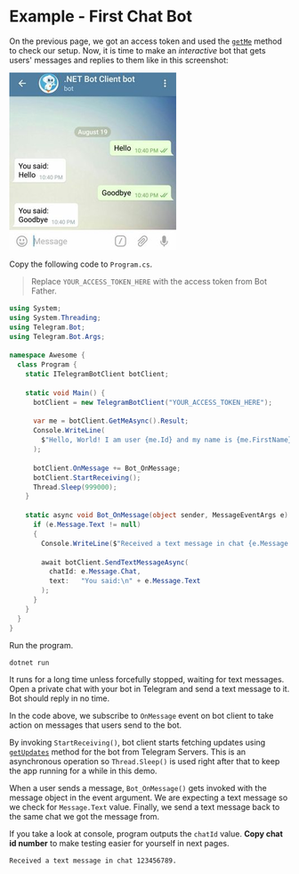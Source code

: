 # Example - First Chat Bot

On the previous page, we got an access token and used the [`getMe`] method to check our setup.
Now, it is time to make an _interactive_ bot that gets users' messages and replies to them like in this screenshot:

![Example Image](docs/shot-example_bot.jpg)

Copy the following code to `Program.cs`.

> Replace `YOUR_ACCESS_TOKEN_HERE` with the access token from Bot Father.

```c#
using System;
using System.Threading;
using Telegram.Bot;
using Telegram.Bot.Args;

namespace Awesome {
  class Program {
    static ITelegramBotClient botClient;

    static void Main() {
      botClient = new TelegramBotClient("YOUR_ACCESS_TOKEN_HERE");

      var me = botClient.GetMeAsync().Result;
      Console.WriteLine(
        $"Hello, World! I am user {me.Id} and my name is {me.FirstName}."
      );

      botClient.OnMessage += Bot_OnMessage;
      botClient.StartReceiving();
      Thread.Sleep(999000);
    }

    static async void Bot_OnMessage(object sender, MessageEventArgs e) {
      if (e.Message.Text != null)
      {
        Console.WriteLine($"Received a text message in chat {e.Message.Chat.Id}.");

        await botClient.SendTextMessageAsync(
          chatId: e.Message.Chat,
          text:   "You said:\n" + e.Message.Text
        );
      }
    }
  }
}
```

Run the program.

```bash
dotnet run
```

It runs for a long time unless forcefully stopped, waiting for text messages. Open a private chat with your bot in
Telegram and send a text message to it. Bot should reply in no time.

In the code above, we subscribe to `OnMessage` event on bot client to take action on messages that users send to
the bot.

By invoking `StartReceiving()`, bot client starts fetching updates using [`getUpdates`] method for the bot
from Telegram Servers. This is an asynchronous operation so `Thread.Sleep()` is used right after that
to keep the app running for a while in this demo.

When a user sends a message, `Bot_OnMessage()` gets invoked with the message object in the event argument.
We are expecting a text message so we check for `Message.Text` value.
Finally, we send a text message back to the same chat we got the message from.

If you take a look at console, program outputs the `chatId` value. **Copy chat id number** to make testing easier
for yourself in next pages.

```text
Received a text message in chat 123456789.
```

[`getMe`]: https://core.telegram.org/bots/api#getme
[`getUpdates`]: https://core.telegram.org/bots/api#getupdates
